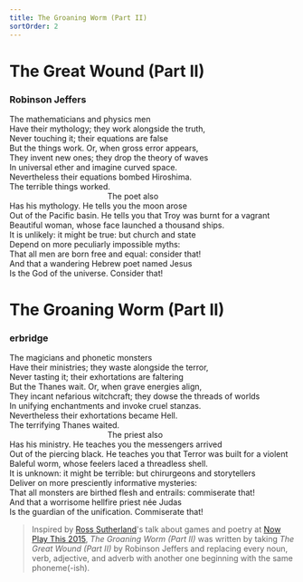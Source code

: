 ```yaml
---
title: The Groaning Worm (Part II)
sortOrder: 2
---
```


# The Great Wound (Part II)

### Robinson Jeffers

The mathematicians and physics men\
Have their mythology; they work alongside the truth,\
Never touching it; their equations are false\
But the things work. Or, when gross error appears,\
They invent new ones; they drop the theory of waves\
In universal ether and imagine curved space.\
Nevertheless their equations bombed Hiroshima.\
The terrible things worked.\
&nbsp;&nbsp;&nbsp;&nbsp;&nbsp;&nbsp;&nbsp;&nbsp;&nbsp;&nbsp;&nbsp;&nbsp;&nbsp;&nbsp;&nbsp;&nbsp;&nbsp;&nbsp;&nbsp;&nbsp;&nbsp;&nbsp;&nbsp;&nbsp;&nbsp;&nbsp;&nbsp;&nbsp;&nbsp;&nbsp;&nbsp;&nbsp;&nbsp;&nbsp;&nbsp;&nbsp;&nbsp;&nbsp;&nbsp;&nbsp;&nbsp;&nbsp;&nbsp;
The poet also\
Has his mythology. He tells you the moon arose\
Out of the Pacific basin. He tells you that Troy was burnt for a vagrant\
Beautiful woman, whose face launched a thousand ships.\
It is unlikely: it might be true: but church and state\
Depend on more peculiarly impossible myths:\
That all men are born free and equal: consider that!\
And that a wandering Hebrew poet named Jesus\
Is the God of the universe. Consider that!

# The Groaning Worm (Part II)

### erbridge

The magicians and phonetic monsters\
Have their ministries; they waste alongside the terror,\
Never tasting it; their exhortations are faltering\
But the Thanes wait. Or, when grave energies align,\
They incant nefarious witchcraft; they dowse the threads of worlds\
In unifying enchantments and invoke cruel stanzas.\
Nevertheless their exhortations became Hell.\
The terrifying Thanes waited.\
&nbsp;&nbsp;&nbsp;&nbsp;&nbsp;&nbsp;&nbsp;&nbsp;&nbsp;&nbsp;&nbsp;&nbsp;&nbsp;&nbsp;&nbsp;&nbsp;&nbsp;&nbsp;&nbsp;&nbsp;&nbsp;&nbsp;&nbsp;&nbsp;&nbsp;&nbsp;&nbsp;&nbsp;&nbsp;&nbsp;&nbsp;&nbsp;&nbsp;&nbsp;&nbsp;&nbsp;&nbsp;&nbsp;&nbsp;&nbsp;&nbsp;&nbsp;&nbsp;
The priest also\
Has his ministry. He teaches you the messengers arrived\
Out of the piercing black. He teaches you that Terror was built for a violent\
Baleful worm, whose feelers laced a threadless shell.\
It is unknown: it might be terrible: but chirurgeons and storytellers\
Deliver on more presciently informative mysteries:\
That all monsters are birthed flesh and entrails: commiserate that!\
And that a worrisome hellfire priest née Judas\
Is the guardian of the unification. Commiserate that!

> Inspired by [Ross Sutherland](http://www.rosssutherland.co.uk/)'s talk about
> games and poetry at [Now Play This 2015](http://nowplaythis.net/2015), _The
> Groaning Worm (Part II)_ was written by taking _The Great Wound (Part II)_ by
> Robinson Jeffers and replacing every noun, verb, adjective, and adverb with
> another one beginning with the same phoneme(-ish).
